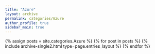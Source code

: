 ```yaml
---
title: "Azure"
layout: archive
permalink: categories/Azure
author_profile: true
sidebar_main: true
---
```


{% assign posts = site.categories.Azure %}
{% for post in posts %} {% include archive-single2.html type=page.entries_layout %} {% endfor %}
